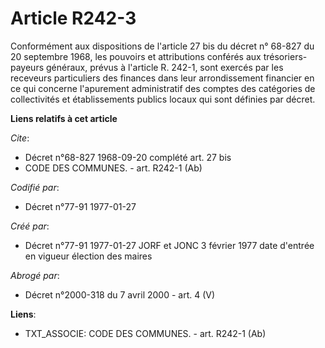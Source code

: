 # Article R242-3

Conformément aux dispositions de l'article 27 bis du décret n° 68-827 du 20 septembre 1968, les pouvoirs et attributions
conférés aux trésoriers-payeurs généraux, prévus à l'article R. 242-1, sont exercés par les receveurs particuliers des
finances dans leur arrondissement financier en ce qui concerne l'apurement administratif des comptes des catégories de
collectivités et établissements publics locaux qui sont définies par décret.

**Liens relatifs à cet article**

_Cite_:

  - Décret n°68-827 1968-09-20 complété art. 27 bis
  - CODE DES COMMUNES. - art. R242-1 (Ab)

_Codifié par_:

  - Décret n°77-91 1977-01-27

_Créé par_:

  - Décret n°77-91 1977-01-27 JORF et JONC 3 février 1977 date d'entrée en vigueur élection des maires

_Abrogé par_:

  - Décret n°2000-318 du 7 avril 2000 - art. 4 (V)

**Liens**:

  - TXT_ASSOCIE: CODE DES COMMUNES. - art. R242-1 (Ab)
